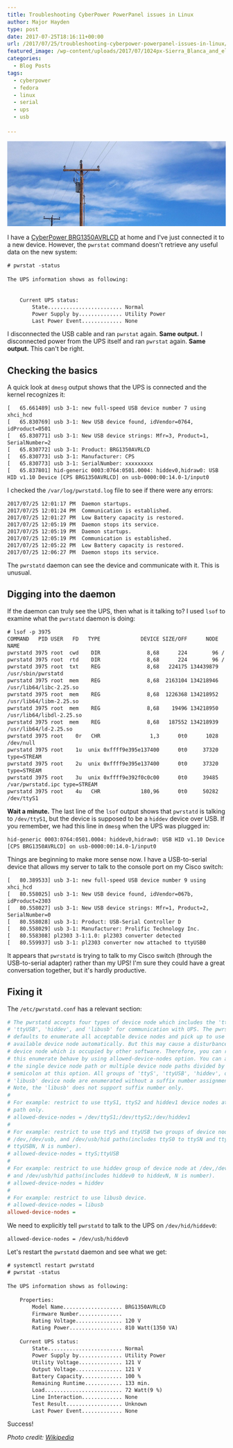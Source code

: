 ```yaml
---
title: Troubleshooting CyberPower PowerPanel issues in Linux
author: Major Hayden
type: post
date: 2017-07-25T18:16:11+00:00
url: /2017/07/25/troubleshooting-cyberpower-powerpanel-issues-in-linux/
featured_image: /wp-content/uploads/2017/07/1024px-Sierra_Blanca_and_electricity_pole-e1501006440664.jpg
categories:
  - Blog Posts
tags:
  - cyberpower
  - fedora
  - linux
  - serial
  - ups
  - usb

---
```

![1]

I have a [CyberPower BRG1350AVRLCD][2] at home and I've just connected it to a new device. However, the `pwrstat` command doesn't retrieve any useful data on the new system:

```
# pwrstat -status

The UPS information shows as following:


    Current UPS status:
        State........................ Normal
        Power Supply by.............. Utility Power
        Last Power Event............. None
```


I disconnected the USB cable and ran `pwrstat` again. **Same output.** I disconnected power from the UPS itself and ran `pwrstat` again. **Same output.** This can't be right.

## Checking the basics

A quick look at `dmesg` output shows that the UPS is connected and the kernel recognizes it:

```
[   65.661489] usb 3-1: new full-speed USB device number 7 using xhci_hcd
[   65.830769] usb 3-1: New USB device found, idVendor=0764, idProduct=0501
[   65.830771] usb 3-1: New USB device strings: Mfr=3, Product=1, SerialNumber=2
[   65.830772] usb 3-1: Product: BRG1350AVRLCD
[   65.830773] usb 3-1: Manufacturer: CPS
[   65.830773] usb 3-1: SerialNumber: xxxxxxxxx
[   65.837801] hid-generic 0003:0764:0501.0004: hiddev0,hidraw0: USB HID v1.10 Device [CPS BRG1350AVRLCD] on usb-0000:00:14.0-1/input0
```


I checked the `/var/log/pwrstatd.log` file to see if there were any errors:

```
2017/07/25 12:01:17 PM  Daemon startups.
2017/07/25 12:01:24 PM  Communication is established.
2017/07/25 12:01:27 PM  Low Battery capacity is restored.
2017/07/25 12:05:19 PM  Daemon stops its service.
2017/07/25 12:05:19 PM  Daemon startups.
2017/07/25 12:05:19 PM  Communication is established.
2017/07/25 12:05:22 PM  Low Battery capacity is restored.
2017/07/25 12:06:27 PM  Daemon stops its service.
```


The `pwrstatd` daemon can see the device and communicate with it. This is unusual.

## Digging into the daemon

If the daemon can truly see the UPS, then what is it talking to? I used `lsof` to examine what the `pwrstatd` daemon is doing:

```
# lsof -p 3975
COMMAND   PID USER   FD   TYPE             DEVICE SIZE/OFF      NODE NAME
pwrstatd 3975 root  cwd    DIR               8,68      224        96 /
pwrstatd 3975 root  rtd    DIR               8,68      224        96 /
pwrstatd 3975 root  txt    REG               8,68   224175 134439879 /usr/sbin/pwrstatd
pwrstatd 3975 root  mem    REG               8,68  2163104 134218946 /usr/lib64/libc-2.25.so
pwrstatd 3975 root  mem    REG               8,68  1226368 134218952 /usr/lib64/libm-2.25.so
pwrstatd 3975 root  mem    REG               8,68    19496 134218950 /usr/lib64/libdl-2.25.so
pwrstatd 3975 root  mem    REG               8,68   187552 134218939 /usr/lib64/ld-2.25.so
pwrstatd 3975 root    0r   CHR                1,3      0t0      1028 /dev/null
pwrstatd 3975 root    1u  unix 0xffff9e395e137400      0t0     37320 type=STREAM
pwrstatd 3975 root    2u  unix 0xffff9e395e137400      0t0     37320 type=STREAM
pwrstatd 3975 root    3u  unix 0xffff9e392f0c0c00      0t0     39485 /var/pwrstatd.ipc type=STREAM
pwrstatd 3975 root    4u   CHR             180,96      0t0     50282 /dev/ttyS1
```


**Wait a minute.** The last line of the `lsof` output shows that `pwrstatd` is talking to `/dev/ttyS1`, but the device is supposed to be a `hiddev` device over USB. If you remember, we had this line in `dmesg` when the UPS was plugged in:

```
hid-generic 0003:0764:0501.0004: hiddev0,hidraw0: USB HID v1.10 Device [CPS BRG1350AVRLCD] on usb-0000:00:14.0-1/input0
```


Things are beginning to make more sense now. I have a USB-to-serial device that allows my server to talk to the console port on my Cisco switch:

```
[   80.389533] usb 3-1: new full-speed USB device number 9 using xhci_hcd
[   80.558025] usb 3-1: New USB device found, idVendor=067b, idProduct=2303
[   80.558027] usb 3-1: New USB device strings: Mfr=1, Product=2, SerialNumber=0
[   80.558028] usb 3-1: Product: USB-Serial Controller D
[   80.558029] usb 3-1: Manufacturer: Prolific Technology Inc.
[   80.558308] pl2303 3-1:1.0: pl2303 converter detected
[   80.559937] usb 3-1: pl2303 converter now attached to ttyUSB0
```


It appears that `pwrstatd` is trying to talk to my Cisco switch (through the USB-to-serial adapter) rather than my UPS! I'm sure they could have a great conversation together, but it's hardly productive.

## Fixing it

The `/etc/pwrstatd.conf` has a relevant section:

```ini
# The pwrstatd accepts four types of device node which includes the 'ttyS',
# 'ttyUSB', 'hiddev', and 'libusb' for communication with UPS. The pwrstatd
# defaults to enumerate all acceptable device nodes and pick up to use an
# available device node automatically. But this may cause a disturbance to the
# device node which is occupied by other software. Therefore, you can restrict
# this enumerate behave by using allowed-device-nodes option. You can assign
# the single device node path or multiple device node paths divided by a
# semicolon at this option. All groups of 'ttyS', 'ttyUSB', 'hiddev', or
# 'libusb' device node are enumerated without a suffix number assignment.
# Note, the 'libusb' does not support suffix number only.
#
# For example: restrict to use ttyS1, ttyS2 and hiddev1 device nodes at /dev
# path only.
# allowed-device-nodes = /dev/ttyS1;/dev/ttyS2;/dev/hiddev1
#
# For example: restrict to use ttyS and ttyUSB two groups of device node at
# /dev,/dev/usb, and /dev/usb/hid paths(includes ttyS0 to ttySN and ttyUSB0 to
# ttyUSBN, N is number).
# allowed-device-nodes = ttyS;ttyUSB
#
# For example: restrict to use hiddev group of device node at /dev,/dev/usb,
# and /dev/usb/hid paths(includes hiddev0 to hiddevN, N is number).
# allowed-device-nodes = hiddev
#
# For example: restrict to use libusb device.
# allowed-device-nodes = libusb
allowed-device-nodes =
```


We need to explicitly tell `pwrstatd` to talk to the UPS on `/dev/hid/hiddev0`:

```
allowed-device-nodes = /dev/usb/hiddev0
```


Let's restart the `pwrstatd` daemon and see what we get:

```
# systemctl restart pwrstatd
# pwrstat -status

The UPS information shows as following:

    Properties:
        Model Name................... BRG1350AVRLCD
        Firmware Number..............
        Rating Voltage............... 120 V
        Rating Power................. 810 Watt(1350 VA)

    Current UPS status:
        State........................ Normal
        Power Supply by.............. Utility Power
        Utility Voltage.............. 121 V
        Output Voltage............... 121 V
        Battery Capacity............. 100 %
        Remaining Runtime............ 133 min.
        Load......................... 72 Watt(9 %)
        Line Interaction............. None
        Test Result.................. Unknown
        Last Power Event............. None
```


Success!

_Photo credit: [Wikipedia][3]_

 [1]: /wp-content/uploads/2017/07/1024px-Sierra_Blanca_and_electricity_pole-e1501006440664.jpg
 [2]: https://www.cyberpowersystems.com/product/ups/brg1350avrlcd/
 [3]: https://commons.wikimedia.org/wiki/File%3ASierra_Blanca_and_electricity_pole.jpg
